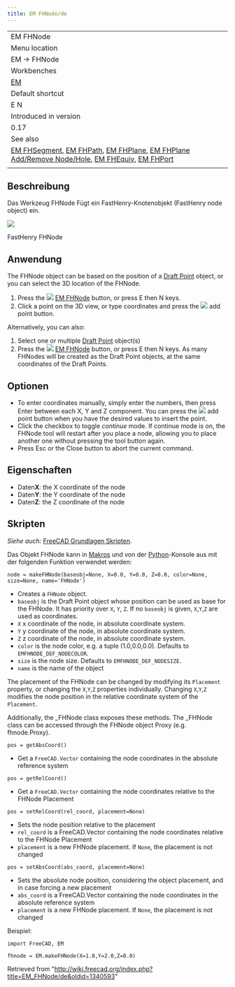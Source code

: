 ```yaml
---
title: EM FHNode/de
---
```

|  |
| --- |
| EM FHNode |
| Menu location |
| EM → FHNode |
| Workbenches |
| [EM](/EM_Workbench "EM Workbench") |
| Default shortcut |
| E N |
| Introduced in version |
| 0.17 |
| See also |
| [EM FHSegment](/EM_FHSegment "EM FHSegment"), [EM FHPath](/EM_FHPath "EM FHPath"), [EM FHPlane](/EM_FHPlane "EM FHPlane"), [EM FHPlane Add/Remove Node/Hole](/EM_FHPlaneAddRemoveNodeHole "EM FHPlaneAddRemoveNodeHole"), [EM FHEquiv](/EM_FHEquiv "EM FHEquiv"), [EM FHPort](/EM_FHPort "EM FHPort") |
|  |

## Beschreibung

Das Werkzeug FHNode Fügt ein FastHenry-Knotenobjekt (FastHenry node object) ein.

![](/images/EM_FHNode_Example.png)

FastHenry FHNode

## Anwendung

The FHNode object can be based on the position of a [Draft Point](/Draft_Point "Draft Point") object, or you can select the 3D location of the FHNode.

1. Press the ![](/images/EM_FHNode.svg) [EM FHNode](/EM_FHNode "EM FHNode") button, or press E then N keys.
2. Click a point on the 3D view, or type coordinates and press the ![](/images/Draft_AddPoint.svg) add point button.

Alternatively, you can also:

1. Select one or multiple [Draft Point](/Draft_Point "Draft Point") object(s)
2. Press the ![](/images/EM_FHNode.svg) [EM FHNode](/EM_FHNode "EM FHNode") button, or press E then N keys. As many FHNodes will be created as the Draft Point objects, at the same coordinates of the Draft Points.

## Optionen

* To enter coordinates manually, simply enter the numbers, then press Enter between each X, Y and Z component. You can press the ![](/images/Draft_AddPoint.svg) add point button when you have the desired values to insert the point.
* Click the checkbox to toggle *continue* mode. If continue mode is on, the FHNode tool will restart after you place a node, allowing you to place another one without pressing the tool button again.
* Press Esc or the Close button to abort the current command.

## Eigenschaften

* Daten**X**: the X coordinate of the node
* Daten**Y**: the Y coordinate of the node
* Daten**Z**: the Z coordinate of the node

## Skripten

*Siehe auch:* [FreeCAD Grundlagen Skripten](/FreeCAD_Scripting_Basics/de "FreeCAD Scripting Basics/de").

Das Objekt FHNode kann in [Makros](/Macros/de "Macros/de") und von der [Python](/Python/de "Python/de")-Konsole aus mit der folgenden Funktion verwendet werden:

```
node = makeFHNode(baseobj=None, X=0.0, Y=0.0, Z=0.0, color=None, size=None, name='FHNode')

```

* Creates a `FHNode` object.
* `baseobj` is the Draft Point object whose position can be used as base for the FHNode. It has priority over `X`, `Y`, `Z`. If no `baseobj` is given, `X`,`Y`,`Z` are used as coordinates.
* `X` x coordinate of the node, in absolute coordinate system.
* `Y` y coordinate of the node, in absolute coordinate system.
* `Z` z coordinate of the node, in absolute coordinate system.
* `color` is the node color, e.g. a tuple (1.0,0.0,0.0). Defaults to `EMFHNODE_DEF_NODECOLOR`.
* `size` is the node size. Defaults to `EMFHNODE_DEF_NODESIZE`.
* `name` is the name of the object

The placement of the FHNode can be changed by modifying its `Placement` property, or changing the `X`,`Y`,`Z` properties individually. Changing `X`,`Y`,`Z` modifies the node position in the relative coordinate system of the `Placement`.

Additionally, the \_FHNode class exposes these methods. The \_FHNode class can be accessed through the FHNode object Proxy (e.g. fhnode.Proxy).

```
pos = getAbsCoord()

```

* Get a `FreeCAD.Vector` containing the node coordinates in the absolute reference system

```
pos = getRelCoord()

```

* Get a `FreeCAD.Vector` containing the node coordinates relative to the FHNode Placement

```
pos = setRelCoord(rel_coord, placement=None)

```

* Sets the node position relative to the placement
* `rel_coord` is a FreeCAD.Vector containing the node coordinates relative to the FHNode Placement
* `placement` is a new FHNode placement. If `None`, the placement is not changed

```
pos = setAbsCoord(abs_coord, placement=None)

```

* Sets the absolute node position, considering the object placement, and in case forcing a new placement
* `abs_coord` is a FreeCAD.Vector containing the node coordinates in the absolute reference system
* `placement` is a new FHNode placement. If `None`, the placement is not changed

Beispiel:

```
import FreeCAD, EM

fhnode = EM.makeFHNode(X=1.0,Y=2.0,Z=0.0)

```

Retrieved from "<http://wiki.freecad.org/index.php?title=EM_FHNode/de&oldid=1340593>"